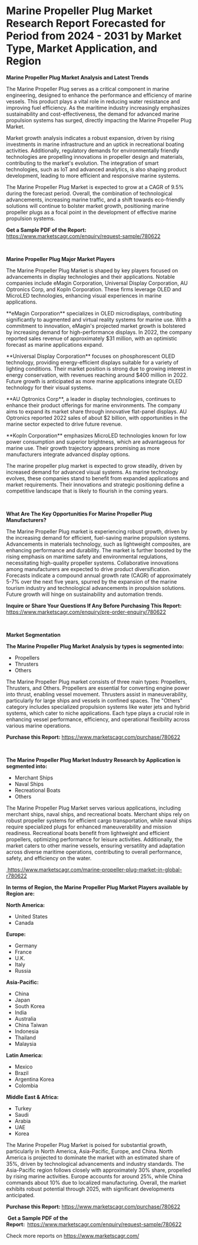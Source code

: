 <p><h1>Marine Propeller Plug Market Research Report Forecasted for Period from 2024 -  2031 by Market Type, Market Application, and Region</h1></p><p><strong>Marine Propeller Plug Market Analysis and Latest Trends</strong></p>
<p><p>The Marine Propeller Plug serves as a critical component in marine engineering, designed to enhance the performance and efficiency of marine vessels. This product plays a vital role in reducing water resistance and improving fuel efficiency. As the maritime industry increasingly emphasizes sustainability and cost-effectiveness, the demand for advanced marine propulsion systems has surged, directly impacting the Marine Propeller Plug Market.</p><p>Market growth analysis indicates a robust expansion, driven by rising investments in marine infrastructure and an uptick in recreational boating activities. Additionally, regulatory demands for environmentally friendly technologies are propelling innovations in propeller design and materials, contributing to the market's evolution. The integration of smart technologies, such as IoT and advanced analytics, is also shaping product development, leading to more efficient and responsive marine systems.</p><p>The Marine Propeller Plug Market is expected to grow at a CAGR of 9.5% during the forecast period. Overall, the combination of technological advancements, increasing marine traffic, and a shift towards eco-friendly solutions will continue to bolster market growth, positioning marine propeller plugs as a focal point in the development of effective marine propulsion systems.</p></p>
<p><strong>Get a Sample PDF of the Report:&nbsp;</strong> <a href="https://www.marketscagr.com/enquiry/request-sample/780622?utm_campaign=2014&utm_medium=2&utm_source=Github&utm_content=ia&utm_term=30122024&utm_id=marine-propeller-plug">https://www.marketscagr.com/enquiry/request-sample/780622</a></p>
<p>&nbsp;</p>
<p><strong>Marine Propeller Plug Major Market Players</strong></p>
<p><p>The Marine Propeller Plug Market is shaped by key players focused on advancements in display technologies and their applications. Notable companies include eMagin Corporation, Universal Display Corporation, AU Optronics Corp, and KopIn Corporation. These firms leverage OLED and MicroLED technologies, enhancing visual experiences in marine applications.</p><p>**eMagin Corporation** specializes in OLED microdisplays, contributing significantly to augmented and virtual reality systems for marine use. With a commitment to innovation, eMagin's projected market growth is bolstered by increasing demand for high-performance displays. In 2022, the company reported sales revenue of approximately $31 million, with an optimistic forecast as marine applications expand.</p><p>**Universal Display Corporation** focuses on phosphorescent OLED technology, providing energy-efficient displays suitable for a variety of lighting conditions. Their market position is strong due to growing interest in energy conservation, with revenues reaching around $400 million in 2022. Future growth is anticipated as more marine applications integrate OLED technology for their visual systems.</p><p>**AU Optronics Corp**, a leader in display technologies, continues to enhance their product offerings for marine environments. The company aims to expand its market share through innovative flat-panel displays. AU Optronics reported 2022 sales of about $2 billion, with opportunities in the marine sector expected to drive future revenue.</p><p>**KopIn Corporation** emphasizes MicroLED technologies known for low power consumption and superior brightness, which are advantageous for marine use. Their growth trajectory appears promising as more manufacturers integrate advanced display options.</p><p>The marine propeller plug market is expected to grow steadily, driven by increased demand for advanced visual systems. As marine technology evolves, these companies stand to benefit from expanded applications and market requirements. Their innovations and strategic positioning define a competitive landscape that is likely to flourish in the coming years.</p></p>
<p>&nbsp;</p>
<p><strong>What Are The Key Opportunities For Marine Propeller Plug Manufacturers?</strong></p>
<p><p>The Marine Propeller Plug market is experiencing robust growth, driven by the increasing demand for efficient, fuel-saving marine propulsion systems. Advancements in materials technology, such as lightweight composites, are enhancing performance and durability. The market is further boosted by the rising emphasis on maritime safety and environmental regulations, necessitating high-quality propeller systems. Collaborative innovations among manufacturers are expected to drive product diversification. Forecasts indicate a compound annual growth rate (CAGR) of approximately 5-7% over the next five years, spurred by the expansion of the marine tourism industry and technological advancements in propulsion solutions. Future growth will hinge on sustainability and automation trends.</p></p>
<p><strong>Inquire or Share Your Questions If Any Before Purchasing This Report:</strong> <a href="https://www.marketscagr.com/enquiry/pre-order-enquiry/780622?utm_campaign=2014&utm_medium=2&utm_source=Github&utm_content=ia&utm_term=30122024&utm_id=marine-propeller-plug">https://www.marketscagr.com/enquiry/pre-order-enquiry/780622</a></p>
<p>&nbsp;</p>
<p><strong>Market Segmentation</strong></p>
<p><strong>The Marine Propeller Plug Market Analysis by types is segmented into:</strong></p>
<p><ul><li>Propellers</li><li>Thrusters</li><li>Others</li></ul></p>
<p><p>The Marine Propeller Plug market consists of three main types: Propellers, Thrusters, and Others. Propellers are essential for converting engine power into thrust, enabling vessel movement. Thrusters assist in maneuverability, particularly for large ships and vessels in confined spaces. The "Others" category includes specialized propulsion systems like water jets and hybrid systems, which cater to niche applications. Each type plays a crucial role in enhancing vessel performance, efficiency, and operational flexibility across various marine operations.</p></p>
<p><strong>Purchase this Report:&nbsp;</strong><a href="https://www.marketscagr.com/purchase/780622?utm_campaign=2014&utm_medium=2&utm_source=Github&utm_content=ia&utm_term=30122024&utm_id=marine-propeller-plug">https://www.marketscagr.com/purchase/780622</a></p>
<p>&nbsp;</p>
<p><strong>The Marine Propeller Plug Market Industry Research by Application is segmented into:</strong></p>
<p><ul><li>Merchant Ships</li><li>Naval Ships</li><li>Recreational Boats</li><li>Others</li></ul></p>
<p><p>The Marine Propeller Plug Market serves various applications, including merchant ships, naval ships, and recreational boats. Merchant ships rely on robust propeller systems for efficient cargo transportation, while naval ships require specialized plugs for enhanced maneuverability and mission readiness. Recreational boats benefit from lightweight and efficient propellers, optimizing performance for leisure activities. Additionally, the market caters to other marine vessels, ensuring versatility and adaptation across diverse maritime operations, contributing to overall performance, safety, and efficiency on the water.</p></p>
<p><a href="https://www.marketscagr.com/marine-propeller-plug-market-in-global-r780622?utm_campaign=2014&utm_medium=2&utm_source=Github&utm_content=ia&utm_term=30122024&utm_id=marine-propeller-plug">&nbsp;https://www.marketscagr.com/marine-propeller-plug-market-in-global-r780622</a></p>
<p><strong>In terms of Region, the Marine Propeller Plug Market Players available by Region are:</strong></p>
<p>
    <p> <strong> North America: </strong>
        <ul>
            <li>United States</li>
            <li>Canada</li>
        </ul>
        </p> 
    <p> <strong> Europe: </strong>
        <ul>
            <li>Germany</li>
            <li>France</li>
            <li>U.K.</li>
            <li>Italy</li>
            <li>Russia</li>
        </ul>
        </p> 
    <p> <strong> Asia-Pacific: </strong>
        <ul>
            <li>China</li>
            <li>Japan</li>
            <li>South Korea</li>
            <li>India</li>
            <li>Australia</li>
            <li>China Taiwan</li>
            <li>Indonesia</li>
            <li>Thailand</li>
            <li>Malaysia</li>
        </ul>
        </p> 
    <p> <strong> Latin America: </strong>
        <ul>
            <li>Mexico</li>
            <li>Brazil</li>
            <li>Argentina Korea</li>
            <li>Colombia</li>
        </ul>
        </p> 
    <p> <strong> Middle East & Africa: </strong>
        <ul>
            <li>Turkey</li>
            <li>Saudi</li>
            <li>Arabia</li>
            <li>UAE</li>
            <li>Korea</li>
        </ul>
    </p>
    </p>
<p><p>The Marine Propeller Plug Market is poised for substantial growth, particularly in North America, Asia-Pacific, Europe, and China. North America is projected to dominate the market with an estimated share of 35%, driven by technological advancements and industry standards. The Asia-Pacific region follows closely with approximately 30% share, propelled by rising marine activities. Europe accounts for around 25%, while China commands about 10% due to localized manufacturing. Overall, the market exhibits robust potential through 2025, with significant developments anticipated.</p></p>
<p><strong>Purchase this Report: </strong><a href="https://www.marketscagr.com/purchase/780622?utm_campaign=2014&utm_medium=2&utm_source=Github&utm_content=ia&utm_term=30122024&utm_id=marine-propeller-plug">https://www.marketscagr.com/purchase/780622</a></p>
<p>&nbsp;<strong>Get a Sample PDF of the Report:&nbsp;&nbsp;</strong><a href="https://www.marketscagr.com/enquiry/request-sample/780622?utm_campaign=2014&utm_medium=2&utm_source=Github&utm_content=ia&utm_term=30122024&utm_id=marine-propeller-plug">https://www.marketscagr.com/enquiry/request-sample/780622</a></p>
<p><strong></strong></p>
<p>Check more reports on <a href="https://www.marketscagr.com/?utm_campaign=2014&utm_medium=2&utm_source=Github&utm_content=ia&utm_term=30122024&utm_id=marine-propeller-plug">https://www.marketscagr.com/</a></p>